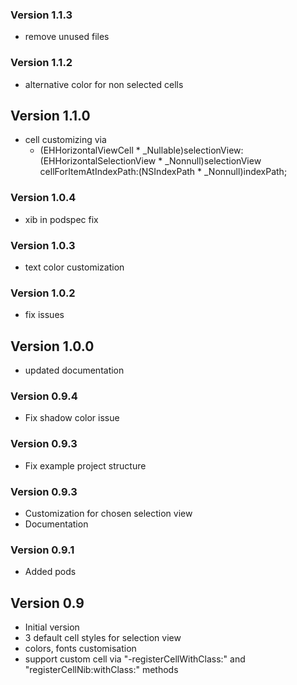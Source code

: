 ### Version 1.1.3
* remove unused files

### Version 1.1.2
* alternative color for non selected cells

## Version 1.1.0
* cell customizing via 
	- (EHHorizontalViewCell * _Nullable)selectionView:(EHHorizontalSelectionView * _Nonnull)selectionView cellForItemAtIndexPath:(NSIndexPath * _Nonnull)indexPath;

### Version 1.0.4
* xib in podspec fix

### Version 1.0.3
* text color customization

### Version 1.0.2
* fix issues

## Version 1.0.0
* updated documentation

### Version 0.9.4
* Fix shadow color issue


### Version 0.9.3
* Fix example project structure

### Version 0.9.3
* Customization for chosen selection view
* Documentation

### Version 0.9.1
* Added pods

## Version 0.9

* Initial version
* 3 default cell styles for selection view
* colors, fonts customisation
* support custom cell via "-registerCellWithClass:" and "registerCellNib:withClass:" methods